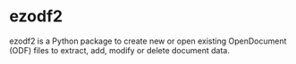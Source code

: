 ezodf2
======

ezodf2 is a Python package to create new or open existing OpenDocument (ODF) files to extract, add, modify or delete document data.
